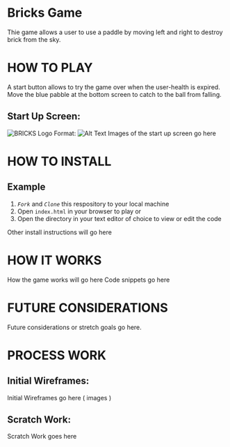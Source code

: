 # Bricks Game
Thie game allows a user to use a paddle by moving left and right to destroy brick from the sky.


# HOW TO PLAY
A start button allows to try the game over when the user-health is expired. Move the blue pabble at the bottom screen to catch to the ball from falling. 


## Start Up Screen:
![BRICKS Logo](./SSS)
Format: ![Alt Text](url)
Images of the start up screen go here 


# HOW TO INSTALL

## Example
1. *`Fork`* and *`Clone`* this respository to your local machine
2. Open `index.html` in your browser to play or 
3. Open the directory in your text editor of choice to view or edit the code

Other install instructions will go here


# HOW IT WORKS
How the game works will go here
Code snippets go here


# FUTURE CONSIDERATIONS

Future considerations or stretch goals go here.


# PROCESS WORK

## Initial Wireframes:
Initial Wireframes go here ( images )

## Scratch Work:

Scratch Work goes here
